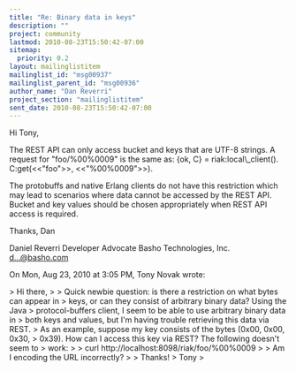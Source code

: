 ```yaml
---
title: "Re: Binary data in keys"
description: ""
project: community
lastmod: 2010-08-23T15:50:42-07:00
sitemap:
  priority: 0.2
layout: mailinglistitem
mailinglist_id: "msg00937"
mailinglist_parent_id: "msg00936"
author_name: "Dan Reverri"
project_section: "mailinglistitem"
sent_date: 2010-08-23T15:50:42-07:00
---
```



Hi Tony,

The REST API can only access bucket and keys that are UTF-8 strings. A
request for "foo/%00%0009" is the same as:
{ok, C} = riak:local\\_client().
C:get(&lt;&lt;"foo"&gt;&gt;, &lt;&lt;"%00%0009"&gt;&gt;).

The protobuffs and native Erlang clients do not have this restriction which
may lead to scenarios where data cannot be accessed by the REST API. Bucket
and key values should be chosen appropriately when REST API access is
required.

Thanks,
Dan

Daniel Reverri
Developer Advocate
Basho Technologies, Inc.
d...@basho.com


On Mon, Aug 23, 2010 at 3:05 PM, Tony Novak  wrote:

&gt; Hi there,
&gt;
&gt; Quick newbie question: is there a restriction on what bytes can appear in
&gt; keys, or can they consist of arbitrary binary data? Using the Java
&gt; protocol-buffers client, I seem to be able to use arbitrary binary data in
&gt; both keys and values, but I'm having trouble retrieving this data via REST.
&gt; As an example, suppose my key consists of the bytes (0x00, 0x00, 0x30,
&gt; 0x39). How can I access this key via REST? The following doesn't seem to
&gt; work:
&gt;
&gt; curl http://localhost:8098/riak/foo/%00%0009
&gt;
&gt; Am I encoding the URL incorrectly?
&gt;
&gt; Thanks!
&gt; Tony
&gt;

